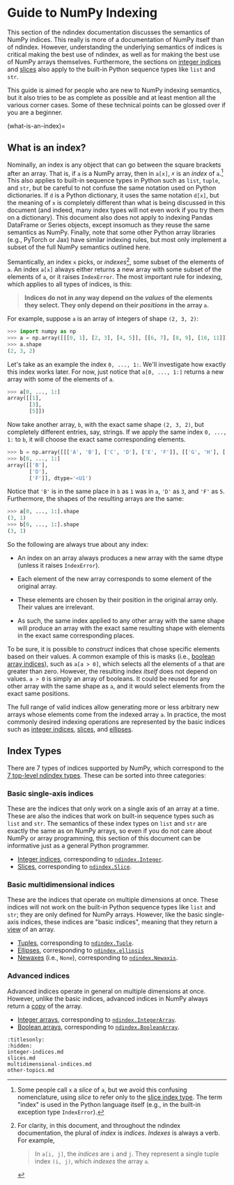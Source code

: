 # Guide to NumPy Indexing

This section of the ndindex documentation discusses the semantics of NumPy
indices. This really is more of a documentation of NumPy itself than of
ndindex. However, understanding the underlying semantics of indices is
critical making the best use of ndindex, as well as for making the best use of
NumPy arrays themselves. Furthermore, the sections on [integer
indices](integer-indices) and [slices](slices-docs) also apply to the built-in
Python sequence types like `list` and `str`.

This guide is aimed for people who are new to NumPy indexing semantics, but it
also tries to be as complete as possible and at least mention all the various
corner cases. Some of these technical points can be glossed over if you are a
beginner.


(what-is-an-index)=
## What is an index?

Nominally, an index is any object that can go between the square brackets
after an array. That is, if `a` is a NumPy array, then in `a[x]`, *`x`* is an
*index* of `a`.[^index-vs-slice-footnote] This also applies to built-in
sequence types in Python such as `list`, `tuple`, and `str`, but be careful to
not confuse the same notation used on Python dictionaries. If `d` is a Python
dictionary, it uses the same notation `d[x]`, but the meaning of `x` is
completely different than what is being discussed in this document (and
indeed, many index types will not even work if you try them on a dictionary).
This document also does not apply to indexing Pandas DataFrame or Series
objects, except insomuch as they reuse the same semantics as NumPy. Finally,
note that some other Python array libraries (e.g., PyTorch or Jax) have
similar indexing rules, but most only implement a subset of the full NumPy
semantics outlined here.

[^index-vs-slice-footnote]: Some people call `x` a *slice* of `a`, but we
    avoid this confusing nomenclature, using *slice* to refer only to the [slice index
    type](slices-docs). The term "index" is used in the Python language itself
    (e.g., in the built-in exception type `IndexError`).

Semantically, an index `x` picks, or *indexes*[^indexes-footnote], some subset of the elements of `a`. An index
`a[x]` always either returns a new array with some subset of the elements of
`a`, or it raises `IndexError`. The most important rule for indexing, which
applies to all types of indices, is this:

[^indexes-footnote]: For clarity, in this document, and throughout the ndindex
    documentation, the plural of *index* is *indices*. *Indexes* is always a
    verb. For example,

    > In `a[i, j]`, the *indices* are `i` and `j`. They represent a single
      tuple index `(i, j)`, which *indexes* the array `a`.

> **Indices do not in any way depend on the *values* of the elements they
  select. They only depend on their *positions* in the array `a`.**

For example, suppose `a` is an array of integers of shape `(2, 3, 2)`:

```py
>>> import numpy as np
>>> a = np.array([[[0, 1], [2, 3], [4, 5]], [[6, 7], [8, 9], [10, 11]]])
>>> a.shape
(2, 3, 2)
```

Let's take as an example the index `0, ..., 1:`. We'll investigate how
exactly this index works later. For now, just notice that `a[0, ..., 1:]`
returns a new array with some of the elements of `a`.

```py
>>> a[0, ..., 1:]
array([[1],
       [3],
       [5]])
```

Now take another array, `b`, with the exact same shape `(2, 3, 2)`, but
completely different entries, say, strings. If we apply the same index `0,
..., 1:` to `b`, it will choose the exact same corresponding elements.

```py
>>> b = np.array([[['A', 'B'], ['C', 'D'], ['E', 'F']], [['G', 'H'], ['I', 'J'], ['K', 'L']]])
>>> b[0, ..., 1:]
array([['B'],
       ['D'],
       ['F']], dtype='<U1')
```

Notice that `'B'` is in the same place in `b` as `1` was in `a`, `'D'` as `3`,
and `'F'` as `5`. Furthermore, the shapes of the resulting arrays are the
same:

```py
>>> a[0, ..., 1:].shape
(3, 1)
>>> b[0, ..., 1:].shape
(3, 1)
```

So the following are always true about any index:

- An index on an array always produces a new array with the same dtype (unless
  it raises `IndexError`).

- Each element of the new array corresponds to some element of the original
  array.

- These elements are chosen by their position in the original array only.
  Their values are irrelevant.

- As such, the same index applied to any other array with the same shape will
  produce an array with the exact same resulting shape with elements in the
  exact same corresponding places.

To be sure, it is possible to *construct* indices that chose specific elements
based on their values. A common example of this is masks (i.e., [boolean array
indices](boolean-array-indices)), such as `a[a > 0]`, which selects all the
elements of `a` that are greater than zero. However, the resulting index
*itself* does not depend on values. `a > 0` is simply an array of booleans. It
could be reused for any other array with the same shape as `a`, and it would
select elements from the exact same positions.

The full range of valid indices allow generating more or less arbitrary new
arrays whose elements come from the indexed array `a`. In practice, the most
commonly desired indexing operations are represented by the basic indices such
as [integer indices](integer-indices), [slices](slices-docs), and
[ellipses](ellipsis-indices).


<!-- TODO: Keep this section? -->

## Index Types

There are 7 types of indices supported by NumPy, which correspond to the [7
top-level ndindex types](index-types). These can be sorted into three
categories:

### Basic single-axis indices

These are the indices that only work on a single axis of an array at a time.
These are also the indices that work on built-in sequence types such as `list`
and `str`. The semantics of these index types on `list` and `str` are exactly
the same as on NumPy arrays, so even if you do not care about NumPy or array
programming, this section of this document can be informative just as a
general Python programmer.

- [Integer indices](integer-indices), corresponding to
  [`ndindex.Integer`](ndindex.integer.Integer).
- [Slices](slices-docs), corresponding to [`ndindex.Slice`](ndindex.slice.Slice).

### Basic multidimensional indices

These are the indices that operate on multiple dimensions at once. These
indices will not work on the built-in Python sequence types like `list` and
`str`; they are only defined for NumPy arrays. However, like the basic
single-axis indices, these indices are "basic indices", meaning that they
return a [view](views-vs-copies) of an array.

- [Tuples](tuple-indices), corresponding to [`ndindex.Tuple`](ndindex.tuple.Tuple).
- [Ellipses](ellipsis-indices), corresponding to
  [`ndindex.ellipsis`](ndindex.ellipsis.ellipsis)
- [Newaxes](newaxis-indices) (i.e., `None`), corresponding to
  [`ndindex.Newaxis`](ndindex.newaxis.Newaxis).

### Advanced indices

Advanced indices operate in general on multiple dimensions at once. However,
unlike the basic indices, advanced indices in NumPy always return a
[copy](views-vs-copies) of the array.

- [Integer arrays](integer-array-indices), corresponding to
  [`ndindex.IntegerArray`](ndindex.integerarray.IntegerArray).
- [Boolean arrays](boolean-array-indices), corresponding to
  [`ndindex.BooleanArray`](ndindex.booleanarray.BooleanArray).

```{toctree}
:titlesonly:
:hidden:
integer-indices.md
slices.md
multidimensional-indices.md
other-topics.md
```
